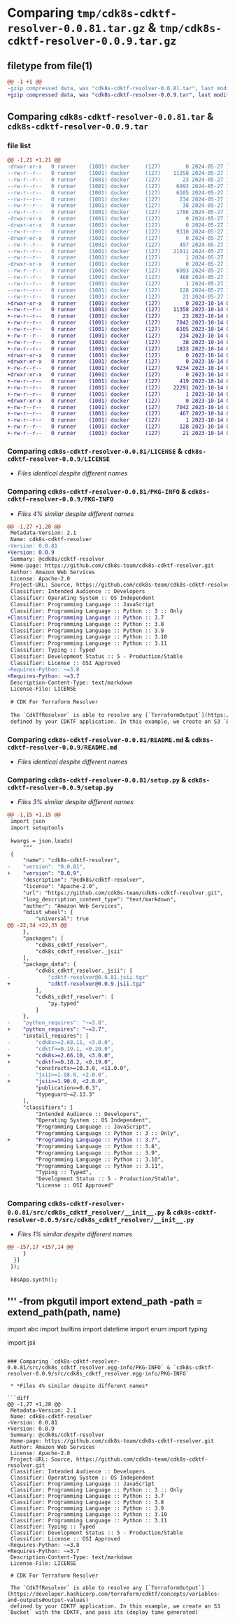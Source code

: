 # Comparing `tmp/cdk8s-cdktf-resolver-0.0.81.tar.gz` & `tmp/cdk8s-cdktf-resolver-0.0.9.tar.gz`

## filetype from file(1)

```diff
@@ -1 +1 @@
-gzip compressed data, was "cdk8s-cdktf-resolver-0.0.81.tar", last modified: Mon May 27 12:15:24 2024, max compression
+gzip compressed data, was "cdk8s-cdktf-resolver-0.0.9.tar", last modified: Sat Oct 14 06:17:33 2023, max compression
```

## Comparing `cdk8s-cdktf-resolver-0.0.81.tar` & `cdk8s-cdktf-resolver-0.0.9.tar`

### file list

```diff
@@ -1,21 +1,21 @@
-drwxr-xr-x   0 runner    (1001) docker     (127)        0 2024-05-27 12:15:24.872574 cdk8s-cdktf-resolver-0.0.81/
--rw-r--r--   0 runner    (1001) docker     (127)    11358 2024-05-27 12:15:13.000000 cdk8s-cdktf-resolver-0.0.81/LICENSE
--rw-r--r--   0 runner    (1001) docker     (127)       23 2024-05-27 12:15:13.000000 cdk8s-cdktf-resolver-0.0.81/MANIFEST.in
--rw-r--r--   0 runner    (1001) docker     (127)     6993 2024-05-27 12:15:24.872574 cdk8s-cdktf-resolver-0.0.81/PKG-INFO
--rw-r--r--   0 runner    (1001) docker     (127)     6105 2024-05-27 12:15:13.000000 cdk8s-cdktf-resolver-0.0.81/README.md
--rw-r--r--   0 runner    (1001) docker     (127)      234 2024-05-27 12:15:13.000000 cdk8s-cdktf-resolver-0.0.81/pyproject.toml
--rw-r--r--   0 runner    (1001) docker     (127)       38 2024-05-27 12:15:24.872574 cdk8s-cdktf-resolver-0.0.81/setup.cfg
--rw-r--r--   0 runner    (1001) docker     (127)     1786 2024-05-27 12:15:13.000000 cdk8s-cdktf-resolver-0.0.81/setup.py
-drwxr-xr-x   0 runner    (1001) docker     (127)        0 2024-05-27 12:15:24.872574 cdk8s-cdktf-resolver-0.0.81/src/
-drwxr-xr-x   0 runner    (1001) docker     (127)        0 2024-05-27 12:15:24.872574 cdk8s-cdktf-resolver-0.0.81/src/cdk8s_cdktf_resolver/
--rw-r--r--   0 runner    (1001) docker     (127)     9310 2024-05-27 12:15:13.000000 cdk8s-cdktf-resolver-0.0.81/src/cdk8s_cdktf_resolver/__init__.py
-drwxr-xr-x   0 runner    (1001) docker     (127)        0 2024-05-27 12:15:24.872574 cdk8s-cdktf-resolver-0.0.81/src/cdk8s_cdktf_resolver/_jsii/
--rw-r--r--   0 runner    (1001) docker     (127)      497 2024-05-27 12:15:13.000000 cdk8s-cdktf-resolver-0.0.81/src/cdk8s_cdktf_resolver/_jsii/__init__.py
--rw-r--r--   0 runner    (1001) docker     (127)    21011 2024-05-27 12:15:13.000000 cdk8s-cdktf-resolver-0.0.81/src/cdk8s_cdktf_resolver/_jsii/cdktf-resolver@0.0.81.jsii.tgz
--rw-r--r--   0 runner    (1001) docker     (127)        1 2024-05-27 12:15:13.000000 cdk8s-cdktf-resolver-0.0.81/src/cdk8s_cdktf_resolver/py.typed
-drwxr-xr-x   0 runner    (1001) docker     (127)        0 2024-05-27 12:15:24.872574 cdk8s-cdktf-resolver-0.0.81/src/cdk8s_cdktf_resolver.egg-info/
--rw-r--r--   0 runner    (1001) docker     (127)     6993 2024-05-27 12:15:24.000000 cdk8s-cdktf-resolver-0.0.81/src/cdk8s_cdktf_resolver.egg-info/PKG-INFO
--rw-r--r--   0 runner    (1001) docker     (127)      468 2024-05-27 12:15:24.000000 cdk8s-cdktf-resolver-0.0.81/src/cdk8s_cdktf_resolver.egg-info/SOURCES.txt
--rw-r--r--   0 runner    (1001) docker     (127)        1 2024-05-27 12:15:24.000000 cdk8s-cdktf-resolver-0.0.81/src/cdk8s_cdktf_resolver.egg-info/dependency_links.txt
--rw-r--r--   0 runner    (1001) docker     (127)      128 2024-05-27 12:15:24.000000 cdk8s-cdktf-resolver-0.0.81/src/cdk8s_cdktf_resolver.egg-info/requires.txt
--rw-r--r--   0 runner    (1001) docker     (127)       21 2024-05-27 12:15:24.000000 cdk8s-cdktf-resolver-0.0.81/src/cdk8s_cdktf_resolver.egg-info/top_level.txt
+drwxr-xr-x   0 runner    (1001) docker     (127)        0 2023-10-14 06:17:33.350856 cdk8s-cdktf-resolver-0.0.9/
+-rw-r--r--   0 runner    (1001) docker     (127)    11358 2023-10-14 06:17:19.000000 cdk8s-cdktf-resolver-0.0.9/LICENSE
+-rw-r--r--   0 runner    (1001) docker     (127)       23 2023-10-14 06:17:19.000000 cdk8s-cdktf-resolver-0.0.9/MANIFEST.in
+-rw-r--r--   0 runner    (1001) docker     (127)     7042 2023-10-14 06:17:33.350856 cdk8s-cdktf-resolver-0.0.9/PKG-INFO
+-rw-r--r--   0 runner    (1001) docker     (127)     6105 2023-10-14 06:17:19.000000 cdk8s-cdktf-resolver-0.0.9/README.md
+-rw-r--r--   0 runner    (1001) docker     (127)      234 2023-10-14 06:17:19.000000 cdk8s-cdktf-resolver-0.0.9/pyproject.toml
+-rw-r--r--   0 runner    (1001) docker     (127)       38 2023-10-14 06:17:33.350856 cdk8s-cdktf-resolver-0.0.9/setup.cfg
+-rw-r--r--   0 runner    (1001) docker     (127)     1833 2023-10-14 06:17:19.000000 cdk8s-cdktf-resolver-0.0.9/setup.py
+drwxr-xr-x   0 runner    (1001) docker     (127)        0 2023-10-14 06:17:33.346856 cdk8s-cdktf-resolver-0.0.9/src/
+drwxr-xr-x   0 runner    (1001) docker     (127)        0 2023-10-14 06:17:33.350856 cdk8s-cdktf-resolver-0.0.9/src/cdk8s_cdktf_resolver/
+-rw-r--r--   0 runner    (1001) docker     (127)     9234 2023-10-14 06:17:19.000000 cdk8s-cdktf-resolver-0.0.9/src/cdk8s_cdktf_resolver/__init__.py
+drwxr-xr-x   0 runner    (1001) docker     (127)        0 2023-10-14 06:17:33.350856 cdk8s-cdktf-resolver-0.0.9/src/cdk8s_cdktf_resolver/_jsii/
+-rw-r--r--   0 runner    (1001) docker     (127)      419 2023-10-14 06:17:19.000000 cdk8s-cdktf-resolver-0.0.9/src/cdk8s_cdktf_resolver/_jsii/__init__.py
+-rw-r--r--   0 runner    (1001) docker     (127)    22291 2023-10-14 06:17:19.000000 cdk8s-cdktf-resolver-0.0.9/src/cdk8s_cdktf_resolver/_jsii/cdktf-resolver@0.0.9.jsii.tgz
+-rw-r--r--   0 runner    (1001) docker     (127)        1 2023-10-14 06:17:19.000000 cdk8s-cdktf-resolver-0.0.9/src/cdk8s_cdktf_resolver/py.typed
+drwxr-xr-x   0 runner    (1001) docker     (127)        0 2023-10-14 06:17:33.350856 cdk8s-cdktf-resolver-0.0.9/src/cdk8s_cdktf_resolver.egg-info/
+-rw-r--r--   0 runner    (1001) docker     (127)     7042 2023-10-14 06:17:33.000000 cdk8s-cdktf-resolver-0.0.9/src/cdk8s_cdktf_resolver.egg-info/PKG-INFO
+-rw-r--r--   0 runner    (1001) docker     (127)      467 2023-10-14 06:17:33.000000 cdk8s-cdktf-resolver-0.0.9/src/cdk8s_cdktf_resolver.egg-info/SOURCES.txt
+-rw-r--r--   0 runner    (1001) docker     (127)        1 2023-10-14 06:17:33.000000 cdk8s-cdktf-resolver-0.0.9/src/cdk8s_cdktf_resolver.egg-info/dependency_links.txt
+-rw-r--r--   0 runner    (1001) docker     (127)      128 2023-10-14 06:17:33.000000 cdk8s-cdktf-resolver-0.0.9/src/cdk8s_cdktf_resolver.egg-info/requires.txt
+-rw-r--r--   0 runner    (1001) docker     (127)       21 2023-10-14 06:17:33.000000 cdk8s-cdktf-resolver-0.0.9/src/cdk8s_cdktf_resolver.egg-info/top_level.txt
```

### Comparing `cdk8s-cdktf-resolver-0.0.81/LICENSE` & `cdk8s-cdktf-resolver-0.0.9/LICENSE`

 * *Files identical despite different names*

### Comparing `cdk8s-cdktf-resolver-0.0.81/PKG-INFO` & `cdk8s-cdktf-resolver-0.0.9/PKG-INFO`

 * *Files 4% similar despite different names*

```diff
@@ -1,27 +1,28 @@
 Metadata-Version: 2.1
 Name: cdk8s-cdktf-resolver
-Version: 0.0.81
+Version: 0.0.9
 Summary: @cdk8s/cdktf-resolver
 Home-page: https://github.com/cdk8s-team/cdk8s-cdktf-resolver.git
 Author: Amazon Web Services
 License: Apache-2.0
 Project-URL: Source, https://github.com/cdk8s-team/cdk8s-cdktf-resolver.git
 Classifier: Intended Audience :: Developers
 Classifier: Operating System :: OS Independent
 Classifier: Programming Language :: JavaScript
 Classifier: Programming Language :: Python :: 3 :: Only
+Classifier: Programming Language :: Python :: 3.7
 Classifier: Programming Language :: Python :: 3.8
 Classifier: Programming Language :: Python :: 3.9
 Classifier: Programming Language :: Python :: 3.10
 Classifier: Programming Language :: Python :: 3.11
 Classifier: Typing :: Typed
 Classifier: Development Status :: 5 - Production/Stable
 Classifier: License :: OSI Approved
-Requires-Python: ~=3.8
+Requires-Python: ~=3.7
 Description-Content-Type: text/markdown
 License-File: LICENSE
 
 # CDK For Terraform Resolver
 
 The `CdkTfResolver` is able to resolve any [`TerraformOutput`](https://developer.hashicorp.com/terraform/cdktf/concepts/variables-and-outputs#output-values)
 defined by your CDKTF application. In this example, we create an S3 `Bucket` with the CDKTF, and pass its (deploy time generated)
```

### Comparing `cdk8s-cdktf-resolver-0.0.81/README.md` & `cdk8s-cdktf-resolver-0.0.9/README.md`

 * *Files identical despite different names*

### Comparing `cdk8s-cdktf-resolver-0.0.81/setup.py` & `cdk8s-cdktf-resolver-0.0.9/setup.py`

 * *Files 3% similar despite different names*

```diff
@@ -1,15 +1,15 @@
 import json
 import setuptools
 
 kwargs = json.loads(
     """
 {
     "name": "cdk8s-cdktf-resolver",
-    "version": "0.0.81",
+    "version": "0.0.9",
     "description": "@cdk8s/cdktf-resolver",
     "license": "Apache-2.0",
     "url": "https://github.com/cdk8s-team/cdk8s-cdktf-resolver.git",
     "long_description_content_type": "text/markdown",
     "author": "Amazon Web Services",
     "bdist_wheel": {
         "universal": true
@@ -22,34 +22,35 @@
     },
     "packages": [
         "cdk8s_cdktf_resolver",
         "cdk8s_cdktf_resolver._jsii"
     ],
     "package_data": {
         "cdk8s_cdktf_resolver._jsii": [
-            "cdktf-resolver@0.0.81.jsii.tgz"
+            "cdktf-resolver@0.0.9.jsii.tgz"
         ],
         "cdk8s_cdktf_resolver": [
             "py.typed"
         ]
     },
-    "python_requires": "~=3.8",
+    "python_requires": "~=3.7",
     "install_requires": [
-        "cdk8s>=2.68.11, <3.0.0",
-        "cdktf>=0.19.1, <0.20.0",
+        "cdk8s>=2.66.10, <3.0.0",
+        "cdktf>=0.18.2, <0.19.0",
         "constructs>=10.3.0, <11.0.0",
-        "jsii>=1.98.0, <2.0.0",
+        "jsii>=1.90.0, <2.0.0",
         "publication>=0.0.3",
         "typeguard~=2.13.3"
     ],
     "classifiers": [
         "Intended Audience :: Developers",
         "Operating System :: OS Independent",
         "Programming Language :: JavaScript",
         "Programming Language :: Python :: 3 :: Only",
+        "Programming Language :: Python :: 3.7",
         "Programming Language :: Python :: 3.8",
         "Programming Language :: Python :: 3.9",
         "Programming Language :: Python :: 3.10",
         "Programming Language :: Python :: 3.11",
         "Typing :: Typed",
         "Development Status :: 5 - Production/Stable",
         "License :: OSI Approved"
```

### Comparing `cdk8s-cdktf-resolver-0.0.81/src/cdk8s_cdktf_resolver/__init__.py` & `cdk8s-cdktf-resolver-0.0.9/src/cdk8s_cdktf_resolver/__init__.py`

 * *Files 1% similar despite different names*

```diff
@@ -157,17 +157,14 @@
     }
  }]
 });
 
 k8sApp.synth();
 ```
 '''
-from pkgutil import extend_path
-__path__ = extend_path(__path__, __name__)
-
 import abc
 import builtins
 import datetime
 import enum
 import typing
 
 import jsii
```

### Comparing `cdk8s-cdktf-resolver-0.0.81/src/cdk8s_cdktf_resolver.egg-info/PKG-INFO` & `cdk8s-cdktf-resolver-0.0.9/src/cdk8s_cdktf_resolver.egg-info/PKG-INFO`

 * *Files 4% similar despite different names*

```diff
@@ -1,27 +1,28 @@
 Metadata-Version: 2.1
 Name: cdk8s-cdktf-resolver
-Version: 0.0.81
+Version: 0.0.9
 Summary: @cdk8s/cdktf-resolver
 Home-page: https://github.com/cdk8s-team/cdk8s-cdktf-resolver.git
 Author: Amazon Web Services
 License: Apache-2.0
 Project-URL: Source, https://github.com/cdk8s-team/cdk8s-cdktf-resolver.git
 Classifier: Intended Audience :: Developers
 Classifier: Operating System :: OS Independent
 Classifier: Programming Language :: JavaScript
 Classifier: Programming Language :: Python :: 3 :: Only
+Classifier: Programming Language :: Python :: 3.7
 Classifier: Programming Language :: Python :: 3.8
 Classifier: Programming Language :: Python :: 3.9
 Classifier: Programming Language :: Python :: 3.10
 Classifier: Programming Language :: Python :: 3.11
 Classifier: Typing :: Typed
 Classifier: Development Status :: 5 - Production/Stable
 Classifier: License :: OSI Approved
-Requires-Python: ~=3.8
+Requires-Python: ~=3.7
 Description-Content-Type: text/markdown
 License-File: LICENSE
 
 # CDK For Terraform Resolver
 
 The `CdkTfResolver` is able to resolve any [`TerraformOutput`](https://developer.hashicorp.com/terraform/cdktf/concepts/variables-and-outputs#output-values)
 defined by your CDKTF application. In this example, we create an S3 `Bucket` with the CDKTF, and pass its (deploy time generated)
```

